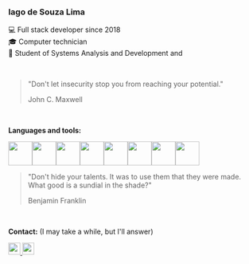 ### Iago de Souza Lima

💻 Full stack developer since 2018 <br/>
🎓 Computer technician <br/>
📒 Student of Systems Analysis and Development and <br/>

<br/>

>"Don't let insecurity stop you from reaching your potential." <br/>
>
> John C. Maxwell

<br/>


**Languages and tools:**


<div style="display: inline-flex;">
  <img src="https://cdn.jsdelivr.net/gh/devicons/devicon/icons/git/git-original.svg" size="48" height="48" />
  <img src="https://cdn.jsdelivr.net/gh/devicons/devicon/icons/react/react-original.svg" size="48" height="48" />
  <img src="https://cdn.jsdelivr.net/gh/devicons/devicon/icons/nextjs/nextjs-original.svg" size="48" height="48" />
  <img src="https://cdn.jsdelivr.net/gh/devicons/devicon/icons/php/php-original.svg" size="48" height="48" />
  <img src="https://cdn.jsdelivr.net/gh/devicons/devicon/icons/nodejs/nodejs-original-wordmark.svg" size="48" height="48" />
  <img src="https://cdn.jsdelivr.net/gh/devicons/devicon/icons/docker/docker-original.svg" size="48" height="48" />
  <img src="https://cdn.jsdelivr.net/gh/devicons/devicon/icons/mongodb/mongodb-original.svg"  size="48" height="48"/>
  <img src="https://cdn.jsdelivr.net/gh/devicons/devicon/icons/postgresql/postgresql-original-wordmark.svg"  size="48" height="48" />
</div>

<br/>

> "Don't hide your talents. It was to use them that they were made. What good is a sundial in the shade?"
>
> Benjamin Franklin

<br/>

**Contact:** (I may take a while, but I'll answer)

<div>
  <a href="https://www.linkedin.com/in/iago-de-souza-lima/"  target="_blank" >
    <img src="https://cdn.jsdelivr.net/gh/devicons/devicon/icons/linkedin/linkedin-original.svg" size="24" height="24" />
  </a>
  <a href="https://twitter.com/iagosolima"  target="_blank">
    <img src="https://cdn.jsdelivr.net/gh/devicons/devicon/icons/twitter/twitter-original.svg" size="24" height="24" />
  </a>
</div>



